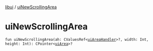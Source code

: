 [libui](README.md) / [uiNewScrollingArea](ui-new-scrolling-area.md)

# uiNewScrollingArea

`fun uiNewScrollingArea(ah: CValuesRef<`[`uiAreaHandler`](ui-area-handler/README.md)`>?, width: Int, height: Int): CPointer<`[`uiArea`](ui-area.md)`>?`